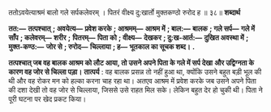  

ततोऽवयेत्याश्रमं बालो गले सर्पकलेवरम् । पितरं वीक्ष्य दु:खार्तो मुक्तकण्ठो रुरोद ह ॥ ३८॥ **शब्दार्थ** 

**तत:—** **तत्पश्चात्** **; अवयेत्य—** **प्रवेश करके** **; आश्रमम्—** **आश्रम में** **; बाल:—** **बालक** **; गले सर्प—** **गले में साँप** **; कलेवरम्—** **शरीर** **;** **पितरम्—** **पिता को** **; वीक्ष्य—** **देखकर** **; दु:ख-आर्त:—** **दुखित अवस्था में** **; मुक्त-कण्ठ:—** **जोर से** **; रुरोद—** **चिल्लाया** **; ह—** **भूतकाल का सूचक शब्द।** **.** 

**तत्पश्चात् जब वह बालक आश्रम को लौट आया, तो उसने अपने पिता के गले में सर्प देखा** **और उद्विग्नता के कारण वह जोर से चिल्ला पड़ा।** **तात्पर्य** : वह बालक प्रसन्न तो नहीं हुआ था, क्योंकि उसने बहुत बड़ी भूल की थी और वह रोकर मन को हल्का करना चाह रहा था। अतएव आश्रम में प्रवेश करके जब उसने अपने पिता की दशा देखी तो वह जोर से चिल्लाया, जिससे उसे राहत मिल सके। लेकिन बहुत देर हो चुकी थी। पिता ने पूरी घटना पर खेद प्रकट किया। 